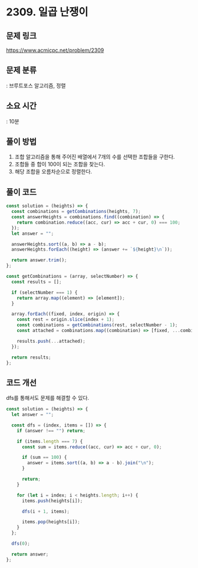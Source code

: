 # 2309. 일곱 난쟁이

## 문제 링크

https://www.acmicpc.net/problem/2309

## 문제 분류

: 브루트포스 알고리즘, 정렬

## 소요 시간

: 10분

## 풀이 방법

1. 조합 알고리즘을 통해 주어진 배열에서 7개의 수를 선택한 조합들을 구한다.
2. 조합들 중 합이 100이 되는 조합을 찾는다.
3. 해당 조합을 오름차순으로 정렬한다.

## 풀이 코드

```js
const solution = (heights) => {
  const combinations = getCombinations(heights, 7);
  const answerHeights = combinations.find((combination) => {
    return combination.reduce((acc, cur) => acc + cur, 0) === 100;
  });
  let answer = "";

  answerHeights.sort((a, b) => a - b);
  answerHeights.forEach((height) => (answer += `${height}\n`));

  return answer.trim();
};

const getCombinations = (array, selectNumber) => {
  const results = [];

  if (selectNumber === 1) {
    return array.map((element) => [element]);
  }

  array.forEach((fixed, index, origin) => {
    const rest = origin.slice(index + 1);
    const combinations = getCombinations(rest, selectNumber - 1);
    const attached = combinations.map((combination) => [fixed, ...combination]);

    results.push(...attached);
  });

  return results;
};
```

## 코드 개선

dfs를 통해서도 문제를 해결할 수 있다.

```js
const solution = (heights) => {
  let answer = "";

  const dfs = (index, items = []) => {
    if (answer !== "") return;

    if (items.length === 7) {
      const sum = items.reduce((acc, cur) => acc + cur, 0);

      if (sum == 100) {
        answer = items.sort((a, b) => a - b).join("\n");
      }

      return;
    }

    for (let i = index; i < heights.length; i++) {
      items.push(heights[i]);

      dfs(i + 1, items);

      items.pop(heights[i]);
    }
  };

  dfs(0);

  return answer;
};
```
